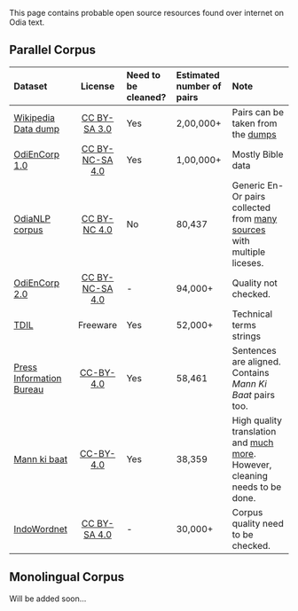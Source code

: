 This page contains probable open source resources found over internet on Odia text.

## Parallel Corpus

Dataset | License | Need to be cleaned? | Estimated number of pairs | Note
:---------|:-------:|:---------|:---------|:---------------------------------------
 [Wikipedia Data dump](https://www.mediawiki.org/wiki/Content_translation/Published_translations) | [CC BY-SA 3.0](https://creativecommons.org/licenses/by-sa/3.0/) | Yes | 2,00,000+ | Pairs can be taken from the [dumps](https://dumps.wikimedia.org)
 [OdiEnCorp 1.0](https://lindat.mff.cuni.cz/repository/xmlui/handle/11234/1-2879) |[CC BY-NC-SA 4.0](https://creativecommons.org/licenses/by-nc-sa/4.0/) | Yes | 1,00,000+ | Mostly Bible data
 [OdiaNLP corpus]((https://github.com/OdiaNLP/NMT/tree/master/data/output/organised)) | [CC BY-NC 4.0](https://creativecommons.org/licenses/by-nc/4.0/) | No | 80,437 | Generic En-Or pairs collected from [many sources](../machine_translation/datasets.md#sources) with multiple liceses.
 [OdiEnCorp 2.0](https://lindat.mff.cuni.cz/repository/xmlui/handle/11234/1-3211) | [CC BY-NC-SA 4.0](https://creativecommons.org/licenses/by-nc-sa/4.0/) | - | 94,000+ | Quality not checked.
 [TDIL](http://tdil-dc.in/index.php?option=com_download&task=showresourceDetails&toolid=1070&lang=en) | Freeware | Yes | 52,000+ | Technical terms strings
 [Press Information Bureau](http://preon.iiit.ac.in/~jerin/bhasha/) | [CC-BY-4.0](https://creativecommons.org/licenses/by-sa/4.0/legalcode) | Yes | 58,461 | Sentences are aligned. Contains _Mann Ki Baat_ pairs too.  
 [Mann ki baat](http://data.statmt.org/pmindia/v1/parallel/pmindia.v1.or-en.tsv) |[CC-BY-4.0](https://creativecommons.org/licenses/by/4.0/) | Yes | 38,359 | High quality translation and [much more](https://arxiv.org/pdf/2001.09907.pdf). However, cleaning needs to be done.
 [IndoWordnet](https://github.com/anoopkunchukuttan/indowordnet_parallel) |[CC BY-SA 4.0](https://creativecommons.org/licenses/by-sa/4.0/) | - | 30,000+ | Corpus quality need to be checked.
 
## Monolingual Corpus
Will be added soon...


